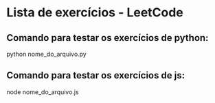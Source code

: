 # Lista de exercícios - LeetCode

## Comando para testar os exercícios de python:
python nome_do_arquivo.py

## Comando para testar os exercícios de js:
node nome_do_arquivo.js